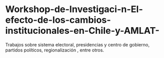 # Workshop-de-Investigaci-n-El-efecto-de-los-cambios-institucionales-en-Chile-y-AMLAT-
Trabajos sobre sistema electoral, presidencias y centro de gobierno, partidos políticos, regionalización , entre otros.
